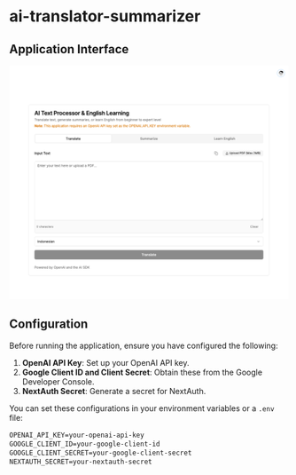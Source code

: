# ai-translator-summarizer

## Application Interface
![alt text](image.png)

## Configuration

Before running the application, ensure you have configured the following:

1. **OpenAI API Key**: Set up your OpenAI API key.
2. **Google Client ID and Client Secret**: Obtain these from the Google Developer Console.
3. **NextAuth Secret**: Generate a secret for NextAuth.

You can set these configurations in your environment variables or a `.env` file:

```
OPENAI_API_KEY=your-openai-api-key
GOOGLE_CLIENT_ID=your-google-client-id
GOOGLE_CLIENT_SECRET=your-google-client-secret
NEXTAUTH_SECRET=your-nextauth-secret
```
